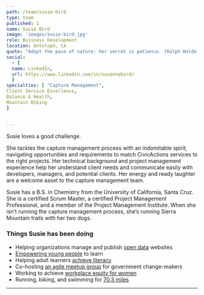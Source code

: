```yaml
---
path: /team/susie-bird
type: team
published: 1
name: Susie Bird
image: 'images/susie-bird.jpg'
role: Business Development
location: Antelope, CA
quote: "Adopt the pace of nature: her secret is patience. (Ralph Waldo Emerson)"
social: 
  - {
  name: LinkedIn,
  url: https://www.linkedin.com/in/susannabird/
  }
specialties: [ "Capture Management",
Client Service Excellence,
Balance & Health,
Mountain Biking
]

  
---
```


Susie loves a good challenge. 

She tackles the capture management process with an indomitable spirit, navigating opportunities and requirements to match CivicActions services to the right projects. Her technical background and project management experience help her understand client needs and communicate easily with developers, managers, and potential clients. Her energy and ready laughter are a welcome asset to the capture management team.

Susie has a B.S. in Chemistry from the University of California, Santa Cruz. She is a certified Scrum Master, a certified Project Management Professional, and a member of the Project Management Institute. When she isn’t running the capture management process, she’s running Sierra Mountain trails with her two dogs. 




### Things Susie has been doing
* Helping organizations manage and publish [open data](https://getdkan.org/about/) websites
* [Empowering young people](https://www.juniorachievement.org/web/ja-usa/home) to learn
* Helping adult learners [achieve literacy](https://star.lincs.ed.gov/user/login?destination=dashboard/trainer)
* Co-hosting [an agile meetup group](https://www.meetup.com/Agile-Government-Sacramento/members/?op=leaders) for government change-makers
* Working to achieve [workplace equity for women](https://www.linkedin.com/company/working-women-advocates/)
* Running, biking, and swimming for [70.3 miles](https://en.wikipedia.org/wiki/Ironman_70.3)

-------------------------------
